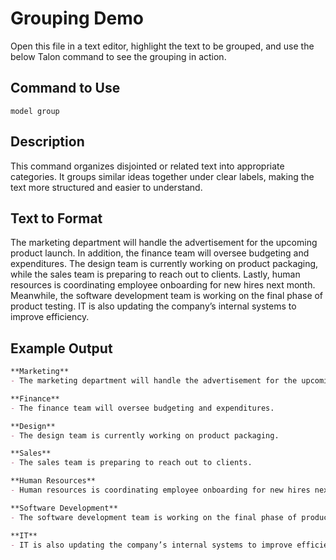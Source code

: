 # Grouping Demo

Open this file in a text editor, highlight the text to be grouped, and use the below Talon command to see the grouping in action.

## Command to Use

`model group`

## Description

This command organizes disjointed or related text into appropriate categories. It groups similar ideas together under clear labels, making the text more structured and easier to understand.

## Text to Format

The marketing department will handle the advertisement for the upcoming product launch. In addition, the finance team will oversee budgeting and expenditures. The design team is currently working on product packaging, while the sales team is preparing to reach out to clients. Lastly, human resources is coordinating employee onboarding for new hires next month. Meanwhile, the software development team is working on the final phase of product testing. IT is also updating the company’s internal systems to improve efficiency.

## Example Output

```markdown
**Marketing**
- The marketing department will handle the advertisement for the upcoming product launch.

**Finance**
- The finance team will oversee budgeting and expenditures.

**Design**
- The design team is currently working on product packaging.

**Sales**
- The sales team is preparing to reach out to clients.

**Human Resources**
- Human resources is coordinating employee onboarding for new hires next month.

**Software Development**
- The software development team is working on the final phase of product testing.

**IT**
- IT is also updating the company’s internal systems to improve efficiency.
```

